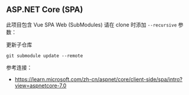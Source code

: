 ## ASP.NET Core (SPA)

此项目包含 Vue SPA Web (SubModules) 请在 clone 时添加 `--recursive` 参数：

更新子仓库

```
git submodule update --remote
```

参考连接：

- https://learn.microsoft.com/zh-cn/aspnet/core/client-side/spa/intro?view=aspnetcore-7.0